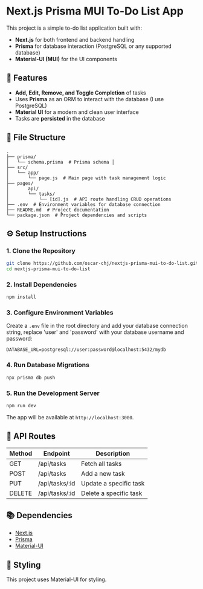 # Next.js Prisma MUI To-Do List App

This project is a simple to-do list application built with:
- **Next.js** for both frontend and backend handling
- **Prisma** for database interaction (PostgreSQL or any supported database)
- **Material-UI (MUI)** for the UI components

## 📝 Features
- **Add, Edit, Remove, and Toggle Completion** of tasks
- Uses **Prisma** as an ORM to interact with the database (I use PostgreSQL)
- **Material UI** for a modern and clean user interface
- Tasks are **persisted** in the database

## 📁 File Structure
```
.
├── prisma/
│   └── schema.prisma  # Prisma schema │
├── src/
│   └── app/
│       └── page.js  # Main page with task management logic
├── pages/
│       api/
│       └── tasks/
│           └── [id].js  # API route handling CRUD operations
├── .env  # Environment variables for database connection
├── README.md  # Project documentation
└── package.json  # Project dependencies and scripts
```

## ⚙️ Setup Instructions
### 1. Clone the Repository
```bash
git clone https://github.com/oscar-chj/nextjs-prisma-mui-to-do-list.git
cd nextjs-prisma-mui-to-do-list
```

### 2. Install Dependencies
```bash
npm install
```

### 3. Configure Environment Variables
Create a `.env` file in the root directory and add your database connection string, replace 'user' and 'password' with your database username and password:
```
DATABASE_URL=postgresql://user:password@localhost:5432/mydb
```

### 4. Run Database Migrations
```bash
npx prisma db push
```

### 5. Run the Development Server
```bash
npm run dev
```

The app will be available at `http://localhost:3000`.

## 🔧 API Routes
| Method | Endpoint       | Description              |
|--------|----------------|--------------------------|
| GET    | /api/tasks     | Fetch all tasks          |
| POST   | /api/tasks     | Add a new task           |
| PUT    | /api/tasks/:id | Update a specific task    |
| DELETE | /api/tasks/:id | Delete a specific task    |

## 📚 Dependencies
- [Next.js](https://nextjs.org/)
- [Prisma](https://www.prisma.io/)
- [Material-UI](https://mui.com/)

## 🎨 Styling
This project uses Material-UI for styling.